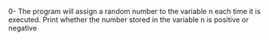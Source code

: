 0- The program will assign a random number to the variable n each time it is executed. Print whether the number stored in the variable n is positive or negative</br>
